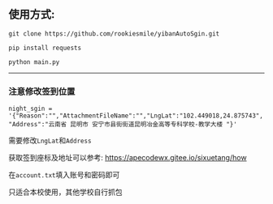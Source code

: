 
## 使用方式:

```git clone https://github.com/rookiesmile/yibanAutoSgin.git```

```pip install requests```

```python main.py```

- - - 

### 注意修改签到位置

```night_sgin = '{"Reason":"","AttachmentFileName":"","LngLat":"102.449018,24.875743","Address":"云南省 昆明市 安宁市县街街道昆明冶金高等专科学校-教学大楼 "}'```

需要修改`LngLat`和`Address`

获取签到座标及地址可以参考: 
https://apecodewx.gitee.io/sixuetang/how


在`account.txt`填入账号和密码即可

只适合本校使用，其他学校自行抓包
